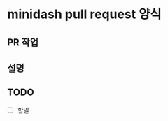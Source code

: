 # minidash pull request 양식

## PR 작업

<!-- 작업의 주제 or 제목을 적어주세요. -->

## 설명

<!-- 설명을 적어주세요. -->

## TODO

- [ ] 할일
